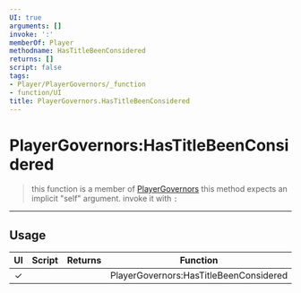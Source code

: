 ```yaml
---
UI: true
arguments: []
invoke: ':'
memberOf: Player
methodname: HasTitleBeenConsidered
returns: []
script: false
tags:
- Player/PlayerGovernors/_function
- function/UI
title: PlayerGovernors.HasTitleBeenConsidered
---
```

# PlayerGovernors:HasTitleBeenConsidered
> this function is a member of [PlayerGovernors](civ-6/lua/PlayerGovernors.md)
> this method expects an implicit "self" argument. invoke it with `:`
-----
## Usage
|  UI | Script | Returns | Function | Arguments |
|:---:|:------:|-------:|:--------:|:---------|
|✓| ||PlayerGovernors:HasTitleBeenConsidered||
